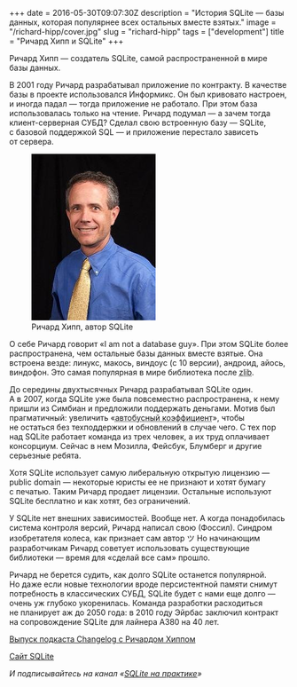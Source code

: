 +++
date = 2016-05-30T09:07:30Z
description = "История SQLite — базы данных, которая популярнее всех остальных вместе взятых."
image = "/richard-hipp/cover.jpg"
slug = "richard-hipp"
tags = ["development"]
title = "Ричард Хипп и SQLite"
+++

Ричард Хипп — создатель SQLite, самой распространенной в мире базы данных.

<div class="row">
<div class="col-xs-12 col-sm-7">
<p>В 2001 году Ричард разрабатывал приложение по контракту. В качестве базы в проекте использовался Информикс. Он был кривовато настроен, и иногда падал — тогда приложение не работало. При этом база использовалась только на чтение. Ричард подумал — а зачем тогда клиент-серверная СУБД? Сделал свою встроенную базу — SQLitе, с базовой поддержкой SQL — и приложение перестало зависеть от сервера.</p>
</div>
<div class="col-xs-6 col-sm-offset-1 col-sm-4">
  <figure>
    <img alt="Ричард Хипп" src="richard-hipp.jpg">
    <figcaption>Ричард Хипп, автор SQLite</figcaption>
  </figure>
</div>
</div>

О себе Ричард говорит «I am not a database guy». При этом SQLite более распространена, чем остальные базы данных вместе взятые. Она встроена везде: линукс, макось, виндоус (с 10 версии), андроид, айось, виндофон. Это самая популярная в мире библиотека после <abbr title="Используется для сжатия данных">zlib</abbr>.

До середины двухтысячных Ричард разрабатывал SQLite один. А в 2007, когда SQLite уже была повсеместно распространена, к нему пришли из Симбиан и предложили поддержать деньгами. Мотив был прагматичный: увеличить «<abbr title="Скольких разработчиков собьет автобус, прежде чем остановится разработка">автобусный коэффициент</abbr>», чтобы не остаться без техподдержки и обновлений в случае чего. С тех пор над SQLite работает команда из трех человек, а их труд оплачивает консорциум. Сейчас в нем Мозилла, Фейсбук, Блумберг и другие серьезные ребята.

Хотя SQLite использует самую либеральную открытую лицензию — public domain — некоторые юристы ее не признают и хотят бумагу с печатью. Таким Ричард продает лицензии. Остальные используют SQLite бесплатно и как хотят, без ограничений.

У SQLite нет внешних зависимостей. Вообще нет. А когда понадобилась система контроля версий, Ричард написал свою (Фоссил). Синдром изобретателя колеса, как признает сам автор ツ Но начинающим разработчикам Ричард советует использовать существующие библиотеки — время для «сделай все сам» прошло.

Ричард не берется судить, как долго SQLite останется популярной. Но даже если новые технологии вроде персистентной памяти снимут потребность в классических СУБД, SQLite будет с нами еще долго — очень уж глубоко укоренилась. Команда разработки расходиться не планирует аж до 2050 года: в 2010 году Эйрбас заключил контракт на сопровождение SQLite для лайнера A380 на 40 лет.

[Выпуск подкаста Changelog с Ричардом Хиппом](https://changelog.com/podcast/201)

[Сайт SQLite](https://www.sqlite.org/index.html)

<div class="row">
<div class="col-xs-12 col-sm-10 col-md-8"><p><em>И подписывайтесь на канал <span class="nowrap"><i class="fas fa-database"></i> «<a href="https://t.me/sqliter">SQLite на практике</a>»</span></em></p></div>
</div>

